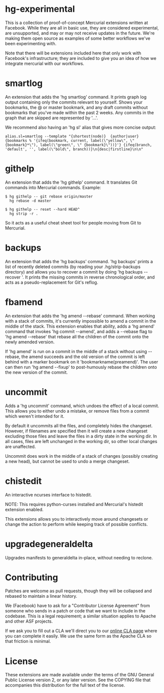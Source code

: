 hg-experimental
=============

This is a collection of proof-of-concept Mercurial extensions written at
Facebook. While they are all in basic use, they are considered experimental,
are unsupported, and may or may not receive updates in the future. We're making
them open source as examples of some better workflows we've been experimenting
with.

Note that there will be extensions included here that only work with Facebook's
infrastructure; they are included to give you an idea of how we integrate
mercurial with our workflows.


smartlog
==========

An extension that adds the 'hg smartlog' command. It prints graph log output
containing only the commits relevant to yourself. Shows your bookmarks, the @
or master bookmark, and any draft commits without bookmarks that you've made
within the past 2 weeks. Any commits in the graph that are skipped are
represented by '...'.

We recommend also having an 'hg sl' alias that gives more concise output:

    alias.sl=smartlog --template "{shortest(node)}  {author|user}  {bookmarks % '{ifeq(bookmark, current, label(\"yellow\", \" {bookmark}*\"), label(\"green\", \" {bookmark}\"))}'} {ifeq(branch, 'default', '', label(\"bold\", branch))}\n{desc|firstline}\n\n"


githelp
==========

An extension that adds the 'hg githelp' command. It translates Git commands
into Mercurial commands. Example:

    $ hg githelp -- git rebase origin/master
      hg rebase -d master

    $ hg githelp -- reset --hard HEAD^
      hg strip -r .

So it acts as a useful cheat sheet tool for people moving from Git to Mercurial.


backups
==========

An extension that adds the 'hg backups' command. 'hg backups' prints a list of
recently deleted commits (by reading your .hg/strip-backups directory) and
allows you to recover a commit by doing 'hg backups --recover <commithash>'. It
prints the missing commits in reverse chronological order, and acts as a
pseudo-replacement for Git's reflog.


fbamend
==========

An extension that adds the 'hg amend --rebase' command. When working with a
stack of commits, it's currently impossible to amend a commit in the middle of
the stack. This extension enables that ability, adds a 'hg amend' command that
invokes 'hg commit --amend', and adds a --rebase flag to 'hg amend --rebase'
that rebase all the children of the commit onto the newly amended version.

If 'hg amend' is run on a commit in the middle of a stack without using
--rebase, the amend succeeds and the old version of the commit is left behind
with a marker bookmark on it 'bookmarkname(preamend)'. The user can then run
'hg amend --fixup' to post-humously rebase the children onto the new version of
the commit.

uncommit
========
Adds a 'hg uncommit' command, which undoes the effect of a local commit. This
allows you to either undo a mistake, or remove files from a commit which
weren't intended for it.

By default it uncommits all the files, and completely hides the changeset.
However, if filenames are specified then it will create a new changeset
excluding those files and leave the files in a dirty state in the working dir.
In all cases, files are left unchanged in the working dir, so other local
changes are unaffected.

Uncommit does work in the middle of a stack of changes (possibly creating a new
head), but cannot be used to undo a merge changeset.

chistedit
==========
An interactive ncurses interface to histedit.

NOTE: This requires python-curses installed and Mercurial's histedit extension
enabled.

This extensions allows you to interactively move around changesets or change
the action to perform while keeping track of possible conflicts.

upgradegeneraldelta
===================

Upgrades manifests to generaldelta in-place, without needing to reclone.

Contributing
============

Patches are welcome as pull requests, though they will be collapsed and rebased
to maintain a linear history.


We (Facebook) have to ask for a "Contributor License Agreement" from someone
who sends in a patch or code that we want to include in the codebase. This is a
legal requirement; a similar situation applies to Apache and other ASF
projects.

If we ask you to fill out a CLA we'll direct you to our
[online CLA page](https://developers.facebook.com/opensource/cla) where you can
complete it easily. We use the same form as the Apache CLA so that friction is
minimal.

License
=======

These extensions are made available under the terms of the GNU General Public
License version 2, or any later version. See the COPYING file that accompanies
this distribution for the full text of the license.
